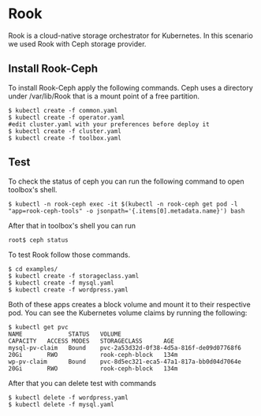 # Rook

Rook is a cloud-native storage orchestrator for Kubernetes.
In this scenario we used Rook with Ceph storage provider.

## Install Rook-Ceph

To install Rook-Ceph apply the following commands.
Ceph uses a directory under /var/lib/Rook that is a mount point of a free partition.

```
$ kubectl create -f common.yaml
$ kubectl create -f operator.yaml
#edit cluster.yaml with your preferences before deploy it
$ kubectl create -f cluster.yaml
$ kubectl create -f toolbox.yaml
```

## Test

To check the status of ceph you can run the following command to open toolbox's shell.

```
$ kubectl -n rook-ceph exec -it $(kubectl -n rook-ceph get pod -l "app=rook-ceph-tools" -o jsonpath='{.items[0].metadata.name}') bash
```

After that in toolbox's shell you can run

```
root$ ceph status
```

To test Rook follow those commands.

```
$ cd examples/
$ kubectl create -f storageclass.yaml
$ kubectl create -f mysql.yaml
$ kubectl create -f wordpress.yaml
```

Both of these apps creates a block volume and mount it to their respective pod. You can see the Kubernetes volume claims by running the following:

```
$ kubectl get pvc
NAME             STATUS   VOLUME                                     CAPACITY   ACCESS MODES   STORAGECLASS      AGE
mysql-pv-claim   Bound    pvc-2a53d32d-0f38-4d5a-816f-de09d07768f6   20Gi       RWO            rook-ceph-block   134m
wp-pv-claim      Bound    pvc-8d5ec321-eca5-47a1-817a-bb0d04d7064e   20Gi       RWO            rook-ceph-block   134m
```

After that you can delete test with commands
```
$ kubectl delete -f wordpress.yaml
$ kubectl delete -f mysql.yaml
```
